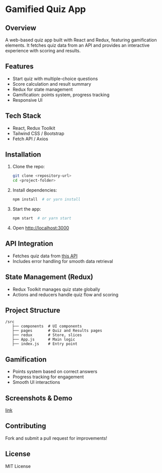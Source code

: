 # Gamified Quiz App

## Overview
A web-based quiz app built with React and Redux, featuring gamification elements. It fetches quiz data from an API and provides an interactive experience with scoring and results.

## Features
- Start quiz with multiple-choice questions  
- Score calculation and result summary  
- Redux for state management  
- Gamification: points system, progress tracking  
- Responsive UI  

## Tech Stack
- React, Redux Toolkit  
- Tailwind CSS / Bootstrap  
- Fetch API / Axios  

## Installation
1. Clone the repo:  
   ```bash
   git clone <repository-url>
   cd <project-folder>
   ```
2. Install dependencies:  
   ```bash
   npm install  # or yarn install
   ```
3. Start the app:  
   ```bash
   npm start  # or yarn start
   ```
4. Open [http://localhost:3000](http://localhost:3000)  

## API Integration
- Fetches quiz data from [this API](https://api.jsonserve.com/Uw5CrX)  
- Includes error handling for smooth data retrieval  

## State Management (Redux)
- Redux Toolkit manages quiz state globally  
- Actions and reducers handle quiz flow and scoring  

## Project Structure
```
/src
   ├── components  # UI components
   ├── pages       # Quiz and Results pages
   ├── redux       # Store, slices
   ├── App.js      # Main logic
   ├── index.js    # Entry point
```

## Gamification
- Points system based on correct answers  
- Progress tracking for engagement  
- Smooth UI interactions  

## Screenshots & Demo
[link](https://drive.google.com/drive/folders/15nLcGZ5l4dO3HWKKT_RWWeAYQ32mxTkr?usp=drive_link)

## Contributing
Fork and submit a pull request for improvements!  

## License
MIT License
